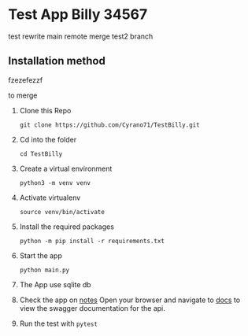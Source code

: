 # Test App Billy 34567
test rewrite main remote merge test2 branch
## Installation method
fzezefezzf

to merge
1. Clone this Repo

   `git clone https://github.com/Cyrano71/TestBilly.git`
2. Cd into the folder

   `cd TestBilly`
3. Create a virtual environment

   `python3 -m venv venv`
4. Activate virtualenv

   `source venv/bin/activate`
5. Install the required packages

   `python -m pip install -r requirements.txt`
6. Start the app

   ```shell
   python main.py
   ```

7. The App use sqlite db

8. Check the app on [notes](http://localhost:8000/docs)
Open your browser and navigate to [docs](http://localhost:8000/docs) to view the swagger documentation for the api.

9. Run the test with `pytest`
